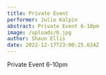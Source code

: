 ```yaml
---
title: Private Event
performer: Julie Kalpin
abstract: Private Event 6-10pm
image: /uploads/0.jpg
author: Shaun Ellis
date: 2022-12-17T23:00:25.634Z
---
```

P﻿rivate Event 6-10pm